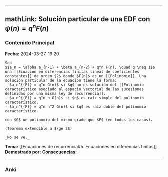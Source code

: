 
---
mathLink: Solución particular de una EDF con $\psi(n) = q^n F(n)$
---
### Contenido Principal

**Fecha:** 2024-03-27, 19:20

```ad-theorem
Sea
$$a_n = \alpha a_{n-1} + \beta a_{n-2} + q^n F(n), \quad q \neq 1$$
una [[Ecuación en diferencias finitas lineal de coeficientes constantes]] de orden $2$ donde $F(n)$ es un [[Polinomio]]. Una solución particular de la ecuación tiene la forma:
- $a_n^{(P)} = q^n G(n)$ si $q$ no es solución del [[Polinomio característico asociado al espacio vectorial de las sucesiones definidas por una misma ley de recurrencia]].
- $a_n^{(P)} = q^n n G(n)$ si $q$ es raíz simple del polinomio característico.
- $a_n^{(P)} = q^n n^2 G(n)$ si $q$ es raíz doble del polinomio característico.

con $G$ un polinomio del mismo grado que $F$ (en todos los casos).

(Teorema extendible a $\ge 2$)
```


```ad-proof
_No se ve._
```

**Tema:** [[Ecuaciones de recurrencia#5. Ecuaciones en diferencias finitas]]
**Demostrado por:**
**Consecuencias:**

---
### Anki
